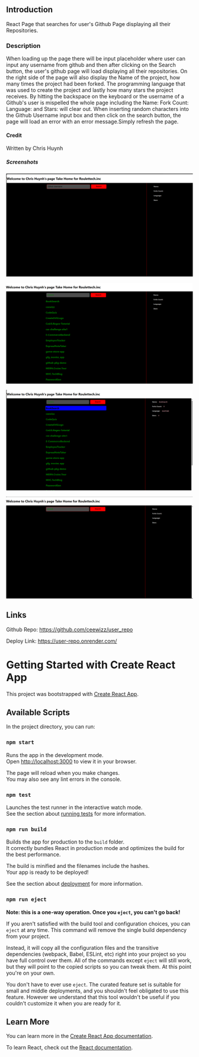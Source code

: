 

## Introduction
React Page that searches for user's Github Page displaying all their Repositories.

### Description
When loading up the page there will be input placeholder where user can input any username from github and then after clicking on the Search button, the user's github page will load displaying all their repositories. On the right side of the page will also display the Name of the project, how many times the project had been forked. The programming language that was used to create the project and lastly how many stars the project receives. By hitting the backspace on the keyboard or the username of a Github's user is mispelled the whole page including the Name: Fork Count: Language: and Stars: will clear out. When inserting random characters into the Github Username input box and then click on the search button, the page will load an error with an error message.Simply refresh the page.


#### Credit
Written by Chris Huynh

##### Screenshots


![alt text](user_repo1.png)

![alt text](user_repo2.png)


![alt text](user_repo3.png)

![alt text](user_repo4.png)

## Links
Github Repo: https://github.com/ceewizz/user_repo

Deploy Link: https://user-repo.onrender.com/





# Getting Started with Create React App

This project was bootstrapped with [Create React App](https://github.com/facebook/create-react-app).

## Available Scripts

In the project directory, you can run:

### `npm start`

Runs the app in the development mode.\
Open [http://localhost:3000](http://localhost:3000) to view it in your browser.

The page will reload when you make changes.\
You may also see any lint errors in the console.

### `npm test`

Launches the test runner in the interactive watch mode.\
See the section about [running tests](https://facebook.github.io/create-react-app/docs/running-tests) for more information.

### `npm run build`

Builds the app for production to the `build` folder.\
It correctly bundles React in production mode and optimizes the build for the best performance.

The build is minified and the filenames include the hashes.\
Your app is ready to be deployed!

See the section about [deployment](https://facebook.github.io/create-react-app/docs/deployment) for more information.

### `npm run eject`

**Note: this is a one-way operation. Once you `eject`, you can't go back!**

If you aren't satisfied with the build tool and configuration choices, you can `eject` at any time. This command will remove the single build dependency from your project.

Instead, it will copy all the configuration files and the transitive dependencies (webpack, Babel, ESLint, etc) right into your project so you have full control over them. All of the commands except `eject` will still work, but they will point to the copied scripts so you can tweak them. At this point you're on your own.

You don't have to ever use `eject`. The curated feature set is suitable for small and middle deployments, and you shouldn't feel obligated to use this feature. However we understand that this tool wouldn't be useful if you couldn't customize it when you are ready for it.

## Learn More

You can learn more in the [Create React App documentation](https://facebook.github.io/create-react-app/docs/getting-started).

To learn React, check out the [React documentation](https://reactjs.org/).

